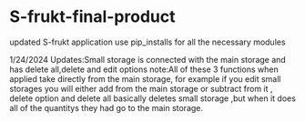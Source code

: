 # S-frukt-final-product
updated S-frukt application
use pip_installs for all the necessary modules

1/24/2024
Updates:Small storage is connected with the main storage and has delete all,delete and edit options
note:All of these 3 functions when applied take directly from the main storage,
for example if you edit small storages you will either add from the main storage or subtract from it ,
delete option and delete all basically deletes small storage ,but when it does all of the quantitys they had go to the main storage.

